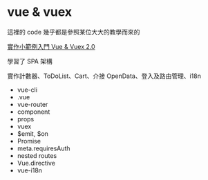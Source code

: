 # vue & vuex

這裡的 code 幾乎都是參照某位大大的教學而來的

[實作小範例入門 Vue & Vuex 2.0](https://ithelp.ithome.com.tw/users/20103326/ironman/1114/)

學習了 SPA 架構

實作計數器、ToDoList、Cart、介接 OpenData、登入及路由管理、i18n

- vue-cli
- .vue
- vue-router
- component
- props
- vuex
- $emit, $on
- Promise
- meta.requiresAuth
- nested routes
- Vue.directive
- vue-i18n

